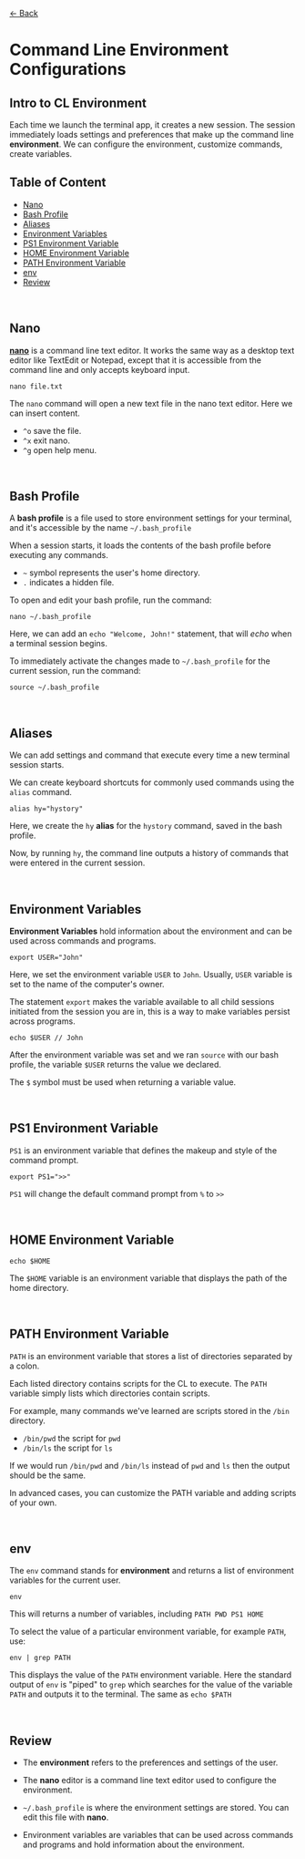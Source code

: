 [&larr; Back](./README.md)

# Command Line Environment Configurations

## Intro to CL Environment

Each time we launch the terminal app, it creates a new session. The session immediately loads settings and preferences that make up the command line **environment**. We can configure the environment, customize commands, create variables.

## Table of Content

- [Nano](#nano)
- [Bash Profile](#bash-profile)
- [Aliases](#aliases)
- [Environment Variables](#environment-variables)
- [PS1 Environment Variable](#ps1-environment-variable)
- [HOME Environment Variable](#home-environment-variable)
- [PATH Environment Variable](#path-environment-variable)
- [env](#env)
- [Review](#review)

<br>

## Nano

[**nano**](https://www.nano-editor.org/) is a command line text editor. It works the same way as a desktop text editor like TextEdit or Notepad, except that it is accessible from the command line and only accepts keyboard input.

```
nano file.txt
```

The `nano` command will open a new text file in the nano text editor. Here we can insert content.

- `^o` save the file.
- `^x` exit nano.
- `^g` open help menu.

<br>

## Bash Profile

A **bash profile** is a file used to store environment settings for your terminal, and it's accessible by the name `~/.bash_profile`

When a session starts, it loads the contents of the bash profile before executing any commands.

- `~` symbol represents the user's home directory.
- `.` indicates a hidden file.

To open and edit your bash profile, run the command:

```
nano ~/.bash_profile
```

Here, we can add an `echo "Welcome, John!"` statement, that will _echo_ when a terminal session begins.

To immediately activate the changes made to `~/.bash_profile` for the current session, run the command:

```
source ~/.bash_profile
```

<br>

## Aliases

We can add settings and command that execute every time a new terminal session starts.

We can create keyboard shortcuts for commonly used commands using the `alias` command.

```
alias hy="hystory"
```

Here, we create the `hy` **alias** for the `hystory` command, saved in the bash profile.

Now, by running `hy`, the command line outputs a history of commands that were entered in the current session.

<br>

## Environment Variables

**Environment Variables** hold information about the environment and can be used across commands and programs.

```
export USER="John"
```

Here, we set the environment variable `USER` to `John`. Usually, `USER` variable is set to the name of the computer's owner.

The statement `export` makes the variable available to all child sessions initiated from the session you are in, this is a way to make variables persist across programs.

```
echo $USER // John
```

After the environment variable was set and we ran `source` with our bash profile, the variable `$USER` returns the value we declared.

The `$` symbol must be used when returning a variable value.

<br>

## PS1 Environment Variable

`PS1` is an environment variable that defines the makeup and style of the command prompt.

```
export PS1=">>"
```

`PS1` will change the default command prompt from `%` to `>>`

<br>

## HOME Environment Variable

```
echo $HOME
```

The `$HOME` variable is an environment variable that displays the path of the home directory.

<br>

## PATH Environment Variable

`PATH` is an environment variable that stores a list of directories separated by a colon.

Each listed directory contains scripts for the CL to execute. The `PATH` variable simply lists which directories contain scripts.

For example, many commands we've learned are scripts stored in the `/bin` directory.

- `/bin/pwd` the script for `pwd`
- `/bin/ls` the script for `ls`

If we would run `/bin/pwd` and `/bin/ls` instead of `pwd` and `ls` then the output should be the same.

In advanced cases, you can customize the PATH variable and adding scripts of your own.

<br>

## env

The `env` command stands for **environment** and returns a list of environment variables for the current user.

```
env
```

This will returns a number of variables, including `PATH PWD PS1 HOME`

To select the value of a particular environment variable, for example `PATH`, use:

```
env | grep PATH
```

This displays the value of the `PATH` environment variable. Here the standard output of `env` is "piped" to `grep` which searches for the value of the variable `PATH` and outputs it to the terminal. The same as `echo $PATH`

<br>

## Review

- The **environment** refers to the preferences and settings of the user.

- The **nano** editor is a command line text editor used to configure the environment.

- `~/.bash_profile` is where the environment settings are stored. You can edit this file with **nano**.

- Environment variables are variables that can be used across commands and programs and hold information about the environment.

<br>
